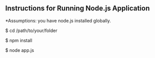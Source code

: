 Instructions for Running Node.js Application
--------------------------------------------
*Assumptions: you have node.js installed globally.

$ cd /path/to/your/folder

$ npm install 

$ node app.js

